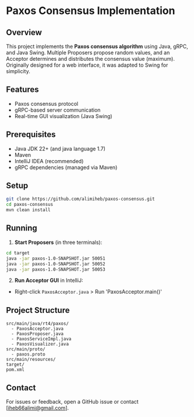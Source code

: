# Paxos Consensus Implementation

## Overview
This project implements the **Paxos consensus algorithm** using Java, gRPC, and Java Swing. Multiple Proposers propose random values, and an Acceptor determines and distributes the consensus value (maximum). Originally designed for a web interface, it was adapted to Swing for simplicity.

## Features
- Paxos consensus protocol
- gRPC-based server communication
- Real-time GUI visualization (Java Swing)

## Prerequisites
- Java JDK 22+ (and java language 1.7)
- Maven
- IntelliJ IDEA (recommended)
- gRPC dependencies (managed via Maven)

## Setup
```bash
git clone https://github.com/alimiheb/paxos-consensus.git
cd paxos-consensus
mvn clean install
```

## Running
1. **Start Proposers** (in three terminals):
```bash
cd target
java -jar paxos-1.0-SNAPSHOT.jar 50051
java -jar paxos-1.0-SNAPSHOT.jar 50052
java -jar paxos-1.0-SNAPSHOT.jar 50053
```

2. **Run Acceptor GUI** in IntelliJ:
- Right-click `PaxosAcceptor.java` > Run 'PaxosAcceptor.main()'

## Project Structure
```
src/main/java/rt4/paxos/
  - PaxosAcceptor.java
  - PaxosProposer.java
  - PaxosServiceImpl.java
  - PaxosVisualizer.java
src/main/proto/
  - paxos.proto
src/main/resources/
target/
pom.xml
```



## Contact
For issues or feedback, open a GitHub issue or contact [iheb66alimi@gmail.com].

